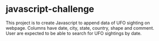 # javascript-challenge

This project is to create Javascript to append data of UFO sighting on webpage.
Columns have date, city, state, country, shape and comment.
User are expected to be able to search for UFO sightings by date.
